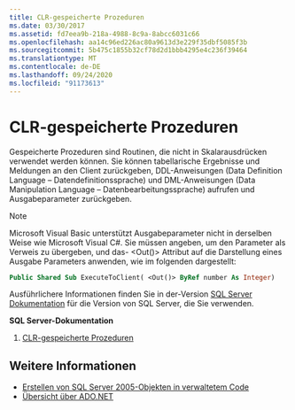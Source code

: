 ```yaml
---
title: CLR-gespeicherte Prozeduren
ms.date: 03/30/2017
ms.assetid: fd7eea9b-218a-4988-8c9a-8abcc6031c66
ms.openlocfilehash: aa14c96ed226ac80a9613d3e229f35dbf5085f3b
ms.sourcegitcommit: 5b475c1855b32cf78d2d1bbb4295e4c236f39464
ms.translationtype: MT
ms.contentlocale: de-DE
ms.lasthandoff: 09/24/2020
ms.locfileid: "91173613"
---
```

# <a name="clr-stored-procedures"></a>CLR-gespeicherte Prozeduren

Gespeicherte Prozeduren sind Routinen, die nicht in Skalarausdrücken verwendet werden können. Sie können tabellarische Ergebnisse und Meldungen an den Client zurückgeben, DDL-Anweisungen (Data Definition Language – Datendefinitionssprache) und DML-Anweisungen (Data Manipulation Language – Datenbearbeitungssprache) aufrufen und Ausgabeparameter zurückgeben.  
  
> [!NOTE]
> Microsoft Visual Basic unterstützt Ausgabeparameter nicht in derselben Weise wie Microsoft Visual C#. Sie müssen angeben, um den Parameter als Verweis zu übergeben, und das- \<Out()> Attribut auf die Darstellung eines Ausgabe Parameters anwenden, wie im folgenden dargestellt:  
  
```vb
Public Shared Sub ExecuteToClient( <Out()> ByRef number As Integer)  
```
  
Ausführlichere Informationen finden Sie in der-Version [SQL Server Dokumentation](/sql) für die Version von SQL Server, die Sie verwenden.
  
 **SQL Server-Dokumentation**

1. [CLR-gespeicherte Prozeduren](/previous-versions/sql/sql-server-2008/ms131094(v=sql.100))  
  
## <a name="see-also"></a>Weitere Informationen

- [Erstellen von SQL Server 2005-Objekten in verwaltetem Code](/previous-versions/visualstudio/visual-studio-2008/6s0s2at1(v=vs.90))
- [Übersicht über ADO.NET](../ado-net-overview.md)
